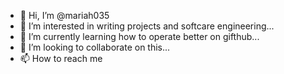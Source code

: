 - 👋 Hi, I’m @mariah035
- 👀 I’m interested in writing projects and softcare engineering...
- 🌱 I’m currently learning how to operate better on gifthub...
- 💞️ I’m looking to collaborate on this...
- 📫 How to reach me 

<!---
mariah035/mariah035 is a ✨ special ✨ repository because its `README.md` (this file) appears on your GitHub profile.
You can click the Preview link to take a look at your changes.
--->
